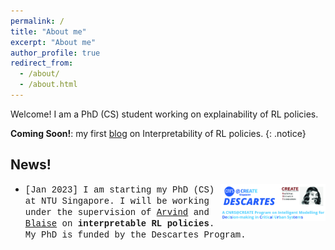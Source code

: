 ```yaml
---
permalink: /
title: "About me"
excerpt: "About me"
author_profile: true
redirect_from: 
  - /about/
  - /about.html
---
```


Welcome! I am a PhD (CS) student working on explainability of RL policies.


**Coming Soon!**: my first [blog](/posts/2023/05/blog-post-irl/) on Interpretability of RL policies.
{: .notice}


## News!

* <img src="/files/descartes_logo.jpg"  width="35%" alt="descartes logo" align="right"><span style="font-family: Courier New; font-size:1em;">\[Jan 2023\] I am starting my PhD (CS) at NTU Singapore. I will be working under the supervision of [Arvind](https://personal.ntu.edu.sg/arvinde/) and [Blaise](https://perso.crans.org/genest/) on **interpretable RL policies**. My PhD is funded by the Descartes Program.</span>





